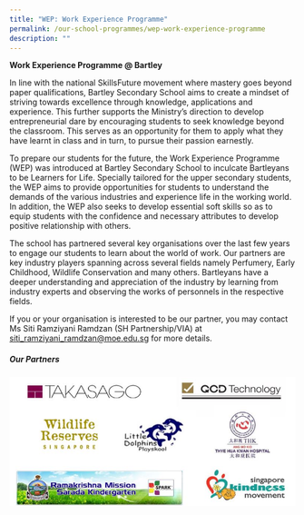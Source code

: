 ```yaml
---
title: "WEP: Work Experience Programme"
permalink: /our-school-programmes/wep-work-experience-programme
description: ""
---
```

**Work Experience Programme @ Bartley**

In line with the national SkillsFuture movement where mastery goes beyond paper qualifications, Bartley Secondary School aims to create a mindset of striving towards excellence through knowledge, applications and experience. This further supports the Ministry’s direction to develop entrepreneurial dare by encouraging students to seek knowledge beyond the classroom. This serves as an opportunity for them to apply what they have learnt in class and in turn, to pursue their passion earnestly.

To prepare our students for the future, the Work Experience Programme (WEP) was introduced at Bartley Secondary School to inculcate Bartleyans to be Learners for Life. Specially tailored for the upper secondary students, the WEP aims to provide opportunities for students to understand the demands of the various industries and experience life in the working world. In addition, the WEP also seeks to develop essential soft skills so as to equip students with the confidence and necessary attributes to develop positive relationship with others. 

The school has partnered several key organisations over the last few years to engage our students to learn about the world of work. Our partners are key industry players spanning across several fields namely Perfumery, Early Childhood, Wildlife Conservation and many others. Bartleyans have a deeper understanding and appreciation of the industry by learning from industry experts and observing the works of personnels in the respective fields.

If you or your organisation is interested to be our partner, you may contact Ms Siti Ramziyani Ramdzan (SH Partnership/VIA) at siti_ramziyani_ramdzan@moe.edu.sg for more details.

##### Our Partners
![](/images/logos.jpg)